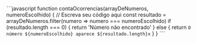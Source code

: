 ˋˋˋjavascript
function contaOcorrencias(arrayDeNumeros, numeroEscolhido) {
  // Escreva seu código aqui
  const resultado = arrayDeNumeros.filter(numero => numero === numeroEscolhido)
  if (resultado.length === 0) {
      return 'Número não encontrado'
  } else {
     return `O número ${numeroEscolhido} aparece ${resultado.length}x`
  }
}
ˋˋˋ
